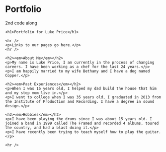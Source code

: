 # Portfolio
2nd code along
<!DOCTYPE html>
<html>
<head>
<title>LukePrice's Portfolio</title>
</head>

<body>

    <h1>Portfolio for Luke Price</h1>
    
    <hr />
    <p>Links to our pages go here.</p>
    <hr />
    
    <h2><em>About Me</em></h2>
    <p>My name is Luke Price, I am currently in the process of changing careers. I have been working as a chef for the last 24 years.</p>
    <p>I am happily married to my wife Bethany and I have a dog named Copper.</p>
    
    <h2><em>Past Experiences</em></h2>
    <p>When I was 16 years old, I helped my dad build the house that him and my step mom live in.</p>
    <p>I went to college when I was 35 years old, I graduated in 2013 from the Institute of Production and Recording. I have a degree in sound design.</p>
    
    <h2><em>Hobbies</em></h2>
    <p>I have been playing the drums since I was about 15 years old. I joined a band in 1999 called The Framed and recorded 4 albums, toured the country, and had a blast doing it.</p>
    <p>I have recently been trying to teach myself how to play the guitar.</p>
    
    <hr />
    
</body>
</html>
